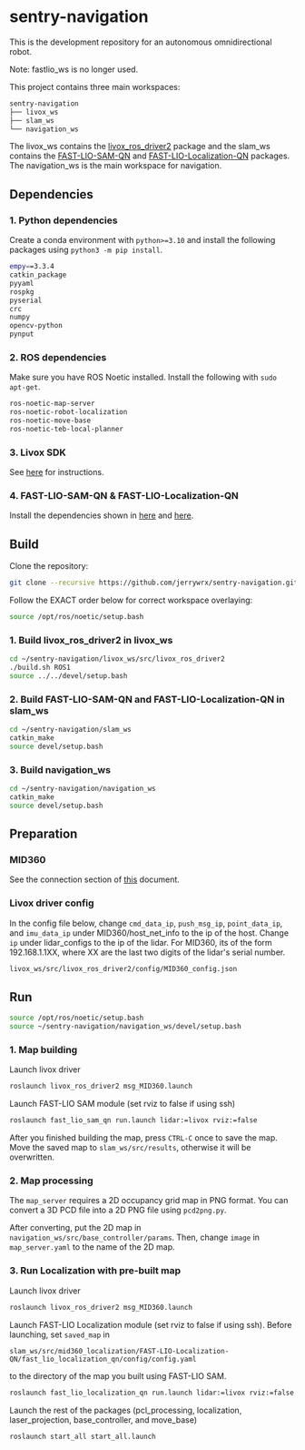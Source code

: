 # sentry-navigation

This is the development repository for an autonomous omnidirectional robot.

Note: fastlio_ws is no longer used.

This project contains three main workspaces:

```bash
sentry-navigation
├── livox_ws
├── slam_ws
└── navigation_ws
```

The livox_ws contains the [livox_ros_driver2](https://github.com/Livox-SDK/livox_ros_driver2) package and the slam_ws contains the [FAST-LIO-SAM-QN](https://github.com/engcang/FAST-LIO-SAM-QN/tree/master) and [FAST-LIO-Localization-QN](https://github.com/engcang/FAST-LIO-Localization-QN/) packages. The navigation_ws is the main workspace for navigation.

## Dependencies

### 1. Python dependencies

Create a conda environment with `python>=3.10` and install the following packages using `python3 -m pip install`.

```bash
empy==3.3.4
catkin_package
pyyaml
rospkg
pyserial
crc
numpy
opencv-python
pynput
```

### 2. ROS dependencies

Make sure you have ROS Noetic installed. Install the following with `sudo apt-get`.

```bash
ros-noetic-map-server
ros-noetic-robot-localization
ros-noetic-move-base
ros-noetic-teb-local-planner
```

### 3. Livox SDK

See [here](https://github.com/Livox-SDK/Livox-SDK2/blob/master/README.md) for instructions.

### 4. FAST-LIO-SAM-QN & FAST-LIO-Localization-QN

Install the dependencies shown in [here](https://github.com/engcang/FAST-LIO-SAM-QN/tree/master) and [here](https://github.com/engcang/FAST-LIO-Localization-QN/).

## Build

Clone the repository:

```bash
git clone --recursive https://github.com/jerrywrx/sentry-navigation.git
```

Follow the EXACT order below for correct workspace overlaying:

```bash
source /opt/ros/noetic/setup.bash
```

### 1. Build livox_ros_driver2 in livox_ws

```bash
cd ~/sentry-navigation/livox_ws/src/livox_ros_driver2
./build.sh ROS1
source ../../devel/setup.bash
```

### 2. Build FAST-LIO-SAM-QN and FAST-LIO-Localization-QN in slam_ws

```bash
cd ~/sentry-navigation/slam_ws
catkin_make
source devel/setup.bash
```

### 3. Build navigation_ws

```bash
cd ~/sentry-navigation/navigation_ws
catkin_make
source devel/setup.bash
```

## Preparation

### MID360
See the connection section of [this](https://terra-1-g.djicdn.com/851d20f7b9f64838a34cd02351370894/Livox/Livox_Mid-360_User_Manual_EN.pdf) document.

### Livox driver config

In the config file below, change `cmd_data_ip`, `push_msg_ip`, `point_data_ip`, and `imu_data_ip` under MID360/host_net_info to the ip of the host. Change `ip` under lidar_configs to the ip of the lidar. For MID360, its of the form 192.168.1.1XX, where XX are the last two digits of the lidar's serial number.

```bash
livox_ws/src/livox_ros_driver2/config/MID360_config.json
```

## Run

```bash
source /opt/ros/noetic/setup.bash
source ~/sentry-navigation/navigation_ws/devel/setup.bash
```

### 1. Map building

Launch livox driver
```bash
roslaunch livox_ros_driver2 msg_MID360.launch
```

Launch FAST-LIO SAM module (set rviz to false if using ssh)
```bash
roslaunch fast_lio_sam_qn run.launch lidar:=livox rviz:=false
```

After you finished building the map, press `CTRL-C` once to save the map. Move the saved map to `slam_ws/src/results`, otherwise it will be overwritten.

### 2. Map processing

The `map_server` requires a 2D occupancy grid map in PNG format. You can convert a 3D PCD file into a 2D PNG file using `pcd2png.py`.

After converting, put the 2D map in `navigation_ws/src/base_controller/params`. Then, change `image` in `map_server.yaml` to the name of the 2D map.

### 3. Run Localization with pre-built map

Launch livox driver
```bash
roslaunch livox_ros_driver2 msg_MID360.launch
```

Launch FAST-LIO Localization module (set rviz to false if using ssh). Before launching, set `saved_map` in 

`slam_ws/src/mid360_localization/FAST-LIO-Localization-QN/fast_lio_localization_qn/config/config.yaml` 

to the directory of the map you built using FAST-LIO SAM.
```bash
roslaunch fast_lio_localization_qn run.launch lidar:=livox rviz:=false
```
Launch the rest of the packages (pcl_processing, localization, laser_projection, base_controller, and move_base)
```bash
roslaunch start_all start_all.launch
```